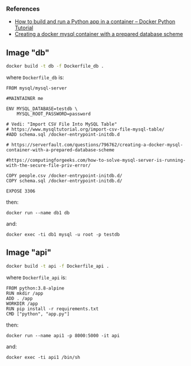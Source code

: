 
### References

- [How to build and run a Python app in a container – Docker Python Tutorial](https://collabnix.com/how-to-build-and-run-a-python-app-in-a-container/)
- [Creating a docker mysql container with a prepared database scheme](https://serverfault.com/questions/796762/creating-a-docker-mysql-container-with-a-prepared-database-scheme)

## Image "db"

```bash
docker build -t db -f Dockerfile_db .
```

where `Dockerfile_db` is:

```
FROM mysql/mysql-server

#MAINTAINER me

ENV MYSQL_DATABASE=testdb \
    MYSQL_ROOT_PASSWORD=password

# Vedi: "Import CSV File Into MySQL Table"
# https://www.mysqltutorial.org/import-csv-file-mysql-table/
#ADD schema.sql /docker-entrypoint-initdb.d

# https://serverfault.com/questions/796762/creating-a-docker-mysql-container-with-a-prepared-database-scheme

#https://computingforgeeks.com/how-to-solve-mysql-server-is-running-with-the-secure-file-priv-error/

COPY people.csv /docker-entrypoint-initdb.d/
COPY schema.sql /docker-entrypoint-initdb.d/

EXPOSE 3306
```

then:

```
docker run --name db1 db
```

and:

```
docker exec -ti db1 mysql -u root -p testdb
```

## Image "api"

```bash
docker build -t api -f Dockerfile_api .
```

where `Dockerfile_api` is:

```
FROM python:3.8-alpine
RUN mkdir /app
ADD . /app
WORKDIR /app
RUN pip install -r requirements.txt
CMD ["python", "app.py"]
```

then:

```
docker run --name api1 -p 8000:5000 -it api
```

and:

```
docker exec -ti api1 /bin/sh
```
